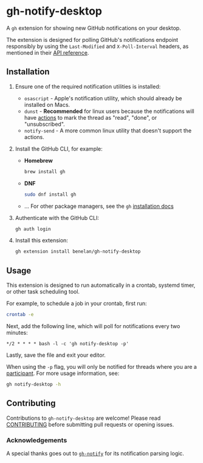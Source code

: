 # gh-notify-desktop

A `gh` extension for showing new GitHub notifications on your desktop.

The extension is designed for polling GitHub's notifications endpoint responsibly by using the `Last-Modified` and `X-Poll-Interval` headers, as mentioned in their [API reference](https://docs.github.com/en/rest/activity/notifications?apiVersion=2022-11-28).

## Installation

1. Ensure one of the required notification utilities is installed:

   - `osascript` - Apple's notification utility, which should already be installed on Macs.
   - `dunst` - **Recommended** for linux users because the notifications will have [actions](https://dunst-project.org/documentation/#ACTIONS) to mark the thread as "read", "done", or "unsubscribed".
   - `notify-send` - A more common linux utility that doesn't support the actions.

2. Install the GitHub CLI, for example:

   - **Homebrew**

     ```sh
     brew install gh
     ```

   - **DNF**

     ```sh
     sudo dnf install gh
     ```

   - ... For other package managers, see the `gh` [installation docs](https://github.com/cli/cli#installation)

3. Authenticate with the GitHub CLI:

   ```sh
   gh auth login
   ```

4. Install this extension:

   ```sh
   gh extension install benelan/gh-notify-desktop
   ```

## Usage

This extension is designed to run automatically in a crontab, systemd timer, or other task scheduling tool.

For example, to schedule a job in your crontab, first run:

```sh
crontab -e
```

Next, add the following line, which will poll for notifications every two minutes:

```cron
*/2 * * * * bash -l -c 'gh notify-desktop -p'
```

Lastly, save the file and exit your editor.

When using the `-p` flag, you will only be notified for threads where you are a [participant](https://docs.github.com/en/account-and-profile/managing-subscriptions-and-notifications-on-github/setting-up-notifications/configuring-notifications#about-participating-and-watching-notifications). For more usage information, see:

```sh
gh notify-desktop -h
```

## Contributing

Contributions to `gh-notify-desktop` are welcome! Please read [CONTRIBUTING](./CONTRIBUTING.md) before submitting pull requests or opening issues.

### Acknowledgements

A special thanks goes out to [`gh-notify`](https://github.com/meiji163/gh-notify) for its notification parsing logic.
